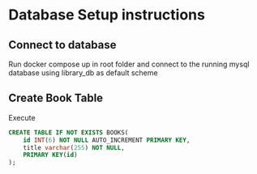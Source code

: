 # Database Setup instructions

## Connect to database

Run docker compose up in root folder and connect to the running mysql database using library_db as default scheme

## Create Book Table

Execute

```SQL
CREATE TABLE IF NOT EXISTS BOOKS(
    id INT(6) NOT NULL AUTO_INCREMENT PRIMARY KEY,
    title varchar(255) NOT NULL,
    PRIMARY KEY(id)
);
```